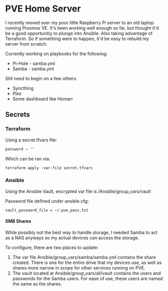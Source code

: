 # PVE Home Server

I recently moved over my poor little Raspberry Pi server to an old laptop running Proxmox VE. It's been working well enough so far, but thought it'd be a good opportunitiy to plunge into Ansible. Also taking advantage of Terraform. So if something were to happen, it'd be easy to rebuild my server from scratch.

Currently working on playbooks for the following:
- Pi-Hole - samba.yml
- Samba - samba.yml

Still need to begin on a few others:
- Syncthing
- Plex
- Some dashboard like Homarr

## Secrets

### Terraform

Using a secret.tfvars file:

```terraform
password = ""
```

Which can be ran via:

```
terraform apply -var-file secret.tfvars
```

### Ansible

Using the Ansible Vault, encrypted var file is /Ansible/group_vars/vault

Password file defined under ansible.cfg:

```
vault_password_file = ~/.pve_pass.txt
```

#### SMB Shares

While possibly not the best way to handle storage, I needed Samba to act as a NAS anyways so my actual devices can access the storage.

To configure, there are two places to update:
1. The var file Ansible/group_vars/samba/samba.yml contains the share created. There is one for the entire drive that my devices use, as well as shares more narrow in scope for other services running on PVE.
2. The vault located at Ansible/group_vars/all/vault contains the users and passwords for the Samba users. For ease of use, these users are named the same as the shares.
